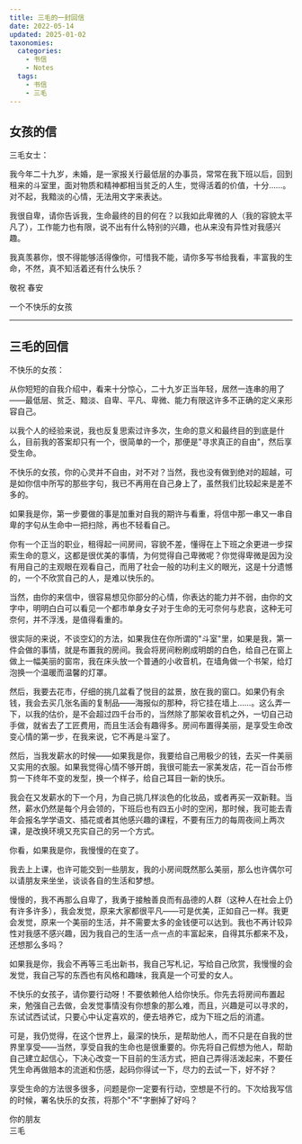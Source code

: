 ```yaml
---
title: 三毛的一封回信
date: 2022-05-14
updated: 2025-01-02
taxonomies:
  categories:
    - 书信
    - Notes
  tags:
    - 书信
    - 三毛
---
```


## 女孩的信

三毛女士：

我今年二十九岁，未婚，是一家报关行最低层的办事员，常常在我下班以后，回到租来的斗室里，面对物质和精神都相当贫乏的人生，觉得活着的价值，十分……。对不起，我黯淡的心情，无法用文字来表达。

我很自卑，请你告诉我，生命最终的目的何在？以我如此卑微的人（我的容貌太平凡了），工作能力也有限，说不出有什么特别的兴趣，也从来没有异性对我感兴趣。

我真羡慕你，恨不得能够活得像你，可惜我不能，请你多写书给我看，丰富我的生命，不然，真不知活着还有什么快乐？

敬祝 春安

一个不快乐的女孩

---

## 三毛的回信

不快乐的女孩：

从你短短的自我介绍中，看来十分惊心，二十九岁正当年轻，居然一连串的用了——最低层、贫乏、黯淡、自卑、平凡、卑微、能力有限这许多不正确的定义来形容自己。

以我个人的经验来说，我也反复思索过许多次，生命的意义和最终目的到底是什么，目前我的答案却只有一个，很简单的一个，那便是"寻求真正的自由"，然后享受生命。

不快乐的女孩，你的心灵并不自由，对不对？当然，我也没有做到绝对的超越，可是如你信中所写的那些字句，我已不再用在自己身上了，虽然我们比较起来是差不多的。

如果我是你，第一步要做的事是加重对自我的期许与看重，将信中那一串又一串自卑的字句从生命中一把扫除，再也不轻看自己。

你有一个正当的职业，租得起一间房间，容貌不差，懂得在上下班之余更进一步探索生命的意义，这都是很优美的事情，为何觉得自己卑微呢？你觉得卑微是因为没有用自己的主观眼在观看自己，而用了社会一般的功利主义的眼光，这是十分遗憾的，一个不欣赏自己的人，是难以快乐的。

当然，由你的来信中，很容易想见你部分的心情，你表达的能力并不弱，由你的文字中，明明白白可以看见一个都市单身女子对于生命的无可奈何与悲哀，这种无可奈何，并不浮浅，是值得看重的。

很实际的来说，不谈空幻的方法，如果我住在你所谓的"斗室"里，如果是我，第一件会做的事情，就是布置我的房间。我会将房间粉刷成明朗的白色，给自己在窗上做上一幅美丽的窗帘，我在床头放一个普通的小收音机，在墙角做一个书架，给灯泡换一个温暖而温馨的灯罩。

然后，我要去花市，仔细的挑几盆看了悦目的盆景，放在我的窗口。如果仍有余钱，我会去买几张名画的复制品——海报似的那种，将它挂在墙上……。这么弄一下，以我的估价，是不会超过四千台币的，当然除了那架收音机之外，一切自己动手做，就省去了工匠费用，而且生活会有趣得多。房间布置得美丽，是享受生命改变心情的第一步，在我来说，它不再是斗室了。

然后，当我发薪水的时候——如果我是你，我要给自己用极少的钱，去买一件美丽又实用的衣服。如果我觉得心情不够开朗，我很可能去一家美发店，花一百台币修剪一下终年不变的发型，换一个样子，给自己耳目一新的快乐。

我会在又发薪水的下一个月，为自己挑几样淡色的化妆品，或者再买一双新鞋。当然，薪水仍然是每个月会领的，下班后也有四五小时的空闲，那时候，我可能去青年会报名学学语文、插花或者其他感兴趣的课程，不要有压力的每周夜间上两次课，是改换环境又充实自己的另一个方式。

你看，如果我是你，我慢慢的在变了。

我去上上课，也许可能交到一些朋友，我的小房间既然那么美丽，那么也许偶尔可以请朋友来坐坐，谈谈各自的生活和梦想。

慢慢的，我不再那么自卑了，我勇于接触善良而有品德的人群（这种人在社会上仍有许多许多），我会发觉，原来大家都很平凡——可是优美，正如自己一样。我更会发觉，原来一个美丽的生活，并不需要太多的金钱便可以达到。我也不再计较异性对我感不感兴趣，因为我自己的生活一点一点的丰富起来，自得其乐都来不及，还想那么多吗？

如果我是你，我会不再等三毛出新书，我自己写札记，写给自己欣赏，我慢慢的会发觉，我自己写的东西也有风格和趣味，我真是一个可爱的女人。

不快乐的女孩子，请你要行动呀！不要依赖他人给你快乐。你先去将房间布置起来，勉强自己去做，会发觉事情没有你想象的那么难，而且，兴趣是可以寻求的，东试试西试试，只要心中认定喜欢的，便去培养它，成为下班之后的消遣。

可是，我仍觉得，在这个世界上，最深的快乐，是帮助他人，而不只是在自我的世界里享受——当然，享受自我的生命也是很重要的。你先将自己假想为他人，帮助自己建立起信心，下决心改变一下目前的生活方式，把自己弄得活泼起来，不要任凭生命再做赔本的流逝和伤感，起码你得试一下，尽力的去试一下，好不好？

享受生命的方法很多很多，问题是你一定要有行动，空想是不行的。下次给我写信的时候，署名快乐的女孩，将那个"不"字删掉了好吗？

你的朋友  
三毛

<!-- more -->


